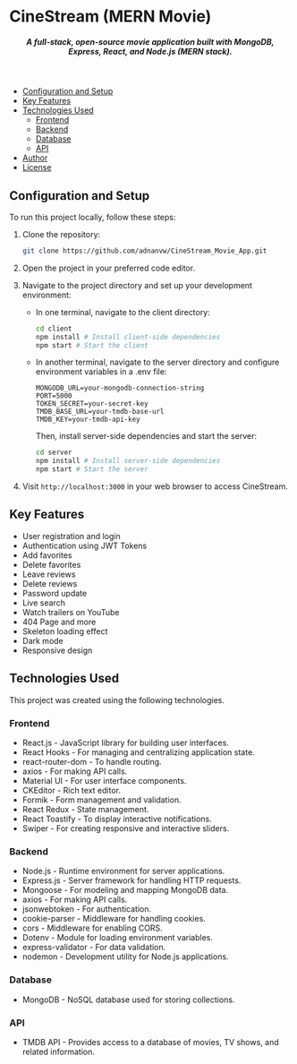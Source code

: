 # CineStream (MERN Movie)

<h5 align="center">A full-stack, open-source movie application built with MongoDB, Express, React, and Node.js (MERN stack).</h5>
<br/>

- [Configuration and Setup](#configuration-and-setup)
- [Key Features](#key-features)
- [Technologies Used](#technologies-used)
  - [Frontend](#frontend)
  - [Backend](#backend)
  - [Database](#database)
  - [API](#api)
- [Author](#author)
- [License](#license)

## Configuration and Setup

To run this project locally, follow these steps:

1. Clone the repository:

   ```bash
   git clone https://github.com/adnanvw/CineStream_Movie_App.git
   ```

2. Open the project in your preferred code editor.

3. Navigate to the project directory and set up your development environment:

   - In one terminal, navigate to the client directory:

     ```bash
     cd client
     npm install # Install client-side dependencies
     npm start # Start the client
     ```

   - In another terminal, navigate to the server directory and configure environment variables in a .env file:

     ```env
     MONGODB_URL=your-mongodb-connection-string
     PORT=5000
     TOKEN_SECRET=your-secret-key
     TMDB_BASE_URL=your-tmdb-base-url
     TMDB_KEY=your-tmdb-api-key
     ```

     Then, install server-side dependencies and start the server:

     ```bash
     cd server
     npm install # Install server-side dependencies
     npm start # Start the server
     ```

4. Visit `http://localhost:3000` in your web browser to access CineStream.

## Key Features

- User registration and login
- Authentication using JWT Tokens
- Add favorites
- Delete favorites
- Leave reviews
- Delete reviews
- Password update
- Live search
- Watch trailers on YouTube
- 404 Page and more
- Skeleton loading effect
- Dark mode
- Responsive design

## Technologies Used

This project was created using the following technologies.

### Frontend

- React.js - JavaScript library for building user interfaces.
- React Hooks - For managing and centralizing application state.
- react-router-dom - To handle routing.
- axios - For making API calls.
- Material UI - For user interface components.
- CKEditor - Rich text editor.
- Formik - Form management and validation.
- React Redux - State management.
- React Toastify - To display interactive notifications.
- Swiper - For creating responsive and interactive sliders.

### Backend

- Node.js - Runtime environment for server applications.
- Express.js - Server framework for handling HTTP requests.
- Mongoose - For modeling and mapping MongoDB data.
- axios - For making API calls.
- jsonwebtoken - For authentication.
- cookie-parser - Middleware for handling cookies.
- cors - Middleware for enabling CORS.
- Dotenv - Module for loading environment variables.
- express-validator - For data validation.
- nodemon - Development utility for Node.js applications.

### Database

- MongoDB - NoSQL database used for storing collections.

### API

- TMDB API - Provides access to a database of movies, TV shows, and related information.

